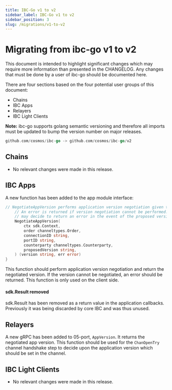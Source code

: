 ```yaml
---
title: IBC-Go v1 to v2
sidebar_label: IBC-Go v1 to v2
sidebar_position: 3
slug: /migrations/v1-to-v2
---
```

# Migrating from ibc-go v1 to v2

This document is intended to highlight significant changes which may require more information than presented in the CHANGELOG.
Any changes that must be done by a user of ibc-go should be documented here.

There are four sections based on the four potential user groups of this document:
- Chains
- IBC Apps
- Relayers
- IBC Light Clients

**Note:** ibc-go supports golang semantic versioning and therefore all imports must be updated to bump the version number on major releases.
```go
github.com/cosmos/ibc-go -> github.com/cosmos/ibc-go/v2
```

## Chains

- No relevant changes were made in this release.

## IBC Apps

A new function has been added to the app module interface:
```go
// NegotiateAppVersion performs application version negotiation given the provided channel ordering, connectionID, portID, counterparty and proposed version.
    // An error is returned if version negotiation cannot be performed. For example, an application module implementing this interface
    // may decide to return an error in the event of the proposed version being incompatible with it's own
    NegotiateAppVersion(
        ctx sdk.Context,
        order channeltypes.Order,
        connectionID string,
        portID string,
        counterparty channeltypes.Counterparty,
        proposedVersion string,
    ) (version string, err error)
}
```

This function should perform application version negotiation and return the negotiated version. If the version cannot be negotiated, an error should be returned. This function is only used on the client side.

#### sdk.Result removed

sdk.Result has been removed as a return value in the application callbacks. Previously it was being discarded by core IBC and was thus unused.

## Relayers

A new gRPC has been added to 05-port, `AppVersion`. It returns the negotiated app version. This function should be used for the `ChanOpenTry` channel handshake step to decide upon the application version which should be set in the channel.

## IBC Light Clients

- No relevant changes were made in this release.
